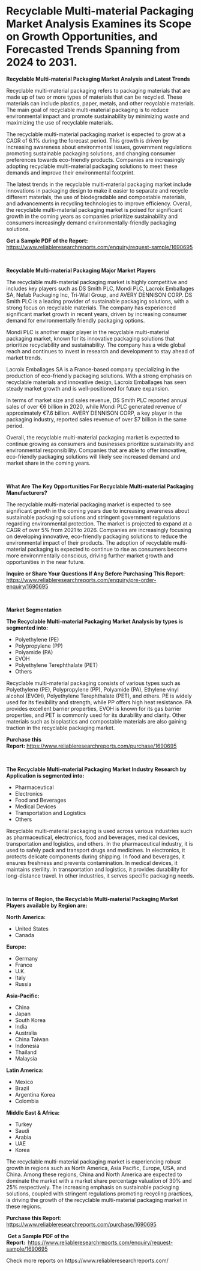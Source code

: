 <p><h1>Recyclable Multi-material Packaging Market Analysis Examines its Scope on Growth Opportunities, and Forecasted Trends Spanning from 2024 to 2031.</h1></p><p><strong>Recyclable Multi-material Packaging Market Analysis and Latest Trends</strong></p>
<p><p>Recyclable multi-material packaging refers to packaging materials that are made up of two or more types of materials that can be recycled. These materials can include plastics, paper, metals, and other recyclable materials. The main goal of recyclable multi-material packaging is to reduce environmental impact and promote sustainability by minimizing waste and maximizing the use of recyclable materials.</p><p>The recyclable multi-material packaging market is expected to grow at a CAGR of 6.1% during the forecast period. This growth is driven by increasing awareness about environmental issues, government regulations promoting sustainable packaging solutions, and changing consumer preferences towards eco-friendly products. Companies are increasingly adopting recyclable multi-material packaging solutions to meet these demands and improve their environmental footprint.</p><p>The latest trends in the recyclable multi-material packaging market include innovations in packaging design to make it easier to separate and recycle different materials, the use of biodegradable and compostable materials, and advancements in recycling technologies to improve efficiency. Overall, the recyclable multi-material packaging market is poised for significant growth in the coming years as companies prioritize sustainability and consumers increasingly demand environmentally-friendly packaging solutions.</p></p>
<p><strong>Get a Sample PDF of the Report:&nbsp;</strong> <a href="https://www.reliableresearchreports.com/enquiry/request-sample/1690695">https://www.reliableresearchreports.com/enquiry/request-sample/1690695</a></p>
<p>&nbsp;</p>
<p><strong>Recyclable Multi-material Packaging Major Market Players</strong></p>
<p><p>The recyclable multi-material packaging market is highly competitive and includes key players such as DS Smith PLC, Mondi PLC, Lacroix Emballages SA, Nefab Packaging Inc, Tri-Wall Group, and AVERY DENNISON CORP. DS Smith PLC is a leading provider of sustainable packaging solutions, with a strong focus on recyclable materials. The company has experienced significant market growth in recent years, driven by increasing consumer demand for environmentally friendly packaging options.</p><p>Mondi PLC is another major player in the recyclable multi-material packaging market, known for its innovative packaging solutions that prioritize recyclability and sustainability. The company has a wide global reach and continues to invest in research and development to stay ahead of market trends.</p><p>Lacroix Emballages SA is a France-based company specializing in the production of eco-friendly packaging solutions. With a strong emphasis on recyclable materials and innovative design, Lacroix Emballages has seen steady market growth and is well-positioned for future expansion.</p><p>In terms of market size and sales revenue, DS Smith PLC reported annual sales of over €6 billion in 2020, while Mondi PLC generated revenue of approximately €7.6 billion. AVERY DENNISON CORP, a key player in the packaging industry, reported sales revenue of over $7 billion in the same period.</p><p>Overall, the recyclable multi-material packaging market is expected to continue growing as consumers and businesses prioritize sustainability and environmental responsibility. Companies that are able to offer innovative, eco-friendly packaging solutions will likely see increased demand and market share in the coming years.</p></p>
<p>&nbsp;</p>
<p><strong>What Are The Key Opportunities For Recyclable Multi-material Packaging Manufacturers?</strong></p>
<p><p>The recyclable multi-material packaging market is expected to see significant growth in the coming years due to increasing awareness about sustainable packaging solutions and stringent government regulations regarding environmental protection. The market is projected to expand at a CAGR of over 5% from 2021 to 2026. Companies are increasingly focusing on developing innovative, eco-friendly packaging solutions to reduce the environmental impact of their products. The adoption of recyclable multi-material packaging is expected to continue to rise as consumers become more environmentally conscious, driving further market growth and opportunities in the near future.</p></p>
<p><strong>Inquire or Share Your Questions If Any Before Purchasing This Report:</strong> <a href="https://www.reliableresearchreports.com/enquiry/pre-order-enquiry/1690695">https://www.reliableresearchreports.com/enquiry/pre-order-enquiry/1690695</a></p>
<p>&nbsp;</p>
<p><strong>Market Segmentation</strong></p>
<p><strong>The Recyclable Multi-material Packaging Market Analysis by types is segmented into:</strong></p>
<p><ul><li>Polyethylene (PE)</li><li>Polypropylene (PP)</li><li>Polyamide (PA)</li><li>EVOH</li><li>Polyethylene Terephthalate (PET)</li><li>Others</li></ul></p>
<p><p>Recyclable multi-material packaging consists of various types such as Polyethylene (PE), Polypropylene (PP), Polyamide (PA), Ethylene vinyl alcohol (EVOH), Polyethylene Terephthalate (PET), and others. PE is widely used for its flexibility and strength, while PP offers high heat resistance. PA provides excellent barrier properties, EVOH is known for its gas barrier properties, and PET is commonly used for its durability and clarity. Other materials such as bioplastics and compostable materials are also gaining traction in the recyclable packaging market.</p></p>
<p><strong>Purchase this Report:&nbsp;</strong><a href="https://www.reliableresearchreports.com/purchase/1690695">https://www.reliableresearchreports.com/purchase/1690695</a></p>
<p>&nbsp;</p>
<p><strong>The Recyclable Multi-material Packaging Market Industry Research by Application is segmented into:</strong></p>
<p><ul><li>Pharmaceutical</li><li>Electronics</li><li>Food and Beverages</li><li>Medical Devices</li><li>Transportation and Logistics</li><li>Others</li></ul></p>
<p><p>Recyclable multi-material packaging is used across various industries such as pharmaceutical, electronics, food and beverages, medical devices, transportation and logistics, and others. In the pharmaceutical industry, it is used to safely pack and transport drugs and medicines. In electronics, it protects delicate components during shipping. In food and beverages, it ensures freshness and prevents contamination. In medical devices, it maintains sterility. In transportation and logistics, it provides durability for long-distance travel. In other industries, it serves specific packaging needs.</p></p>
<p>&nbsp;</p>
<p><strong>In terms of Region, the Recyclable Multi-material Packaging Market Players available by Region are:</strong></p>
<p>
    <p> <strong> North America: </strong>
        <ul>
            <li>United States</li>
            <li>Canada</li>
        </ul>
        </p> 
    <p> <strong> Europe: </strong>
        <ul>
            <li>Germany</li>
            <li>France</li>
            <li>U.K.</li>
            <li>Italy</li>
            <li>Russia</li>
        </ul>
        </p> 
    <p> <strong> Asia-Pacific: </strong>
        <ul>
            <li>China</li>
            <li>Japan</li>
            <li>South Korea</li>
            <li>India</li>
            <li>Australia</li>
            <li>China Taiwan</li>
            <li>Indonesia</li>
            <li>Thailand</li>
            <li>Malaysia</li>
        </ul>
        </p> 
    <p> <strong> Latin America: </strong>
        <ul>
            <li>Mexico</li>
            <li>Brazil</li>
            <li>Argentina Korea</li>
            <li>Colombia</li>
        </ul>
        </p> 
    <p> <strong> Middle East & Africa: </strong>
        <ul>
            <li>Turkey</li>
            <li>Saudi</li>
            <li>Arabia</li>
            <li>UAE</li>
            <li>Korea</li>
        </ul>
    </p>
    </p>
<p><p>The recyclable multi-material packaging market is experiencing robust growth in regions such as North America, Asia Pacific, Europe, USA, and China. Among these regions, China and North America are expected to dominate the market with a market share percentage valuation of 30% and 25% respectively. The increasing emphasis on sustainable packaging solutions, coupled with stringent regulations promoting recycling practices, is driving the growth of the recyclable multi-material packaging market in these regions.</p></p>
<p><strong>Purchase this Report: </strong><a href="https://www.reliableresearchreports.com/purchase/1690695">https://www.reliableresearchreports.com/purchase/1690695</a></p>
<p>&nbsp;<strong>Get a Sample PDF of the Report:&nbsp;&nbsp;</strong><a href="https://www.reliableresearchreports.com/enquiry/request-sample/1690695">https://www.reliableresearchreports.com/enquiry/request-sample/1690695</a></p>
<p><strong></strong></p>
<p>Check more reports on https://www.reliableresearchreports.com/</p>